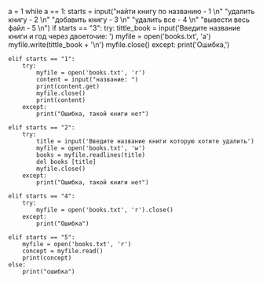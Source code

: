 a = 1
while a == 1:
    starts = input("найти книгу по названию - 1  \n"
                   "удалить книгу - 2  \n"
                   "добавить книгу - 3  \n"
                   "удалить все - 4   \n"
                   "вывести весь файл - 5 \n")
    if starts == "3":
        try:
            tittle_book = input('Введите название книги и год через двоеточие: ')
            myfile = open('books.txt', 'a')
            myfile.write(tittle_book + '\n')
            myfile.close()
        except:
            print('Ошибка,')

    elif starts == "1":
        try:
            myfile = open('books.txt', 'r')
            content = input("название: ")
            print(content.get)
            myfile.close()
            print(content)
        except:
            print("Ошибка, такой книги нет")

    elif starts == "2":
        try:
            title = input('Введите название книги которую хотите удалить')
            myfile = open('books.txt', 'w')
            books = myfile.readlines(title)
            del books [title]
            myfile.close()
        except:
            print("Ошибка, такой книги нет")

    elif starts == "4":
        try:
            myfile = open('books.txt', 'r').close()
        except:
            print("Ошибка")

    elif starts == "5":
        myfile = open('books.txt', 'r')
        concept = myfile.read()
        print(concept)
    else:
        print("ошибка")
